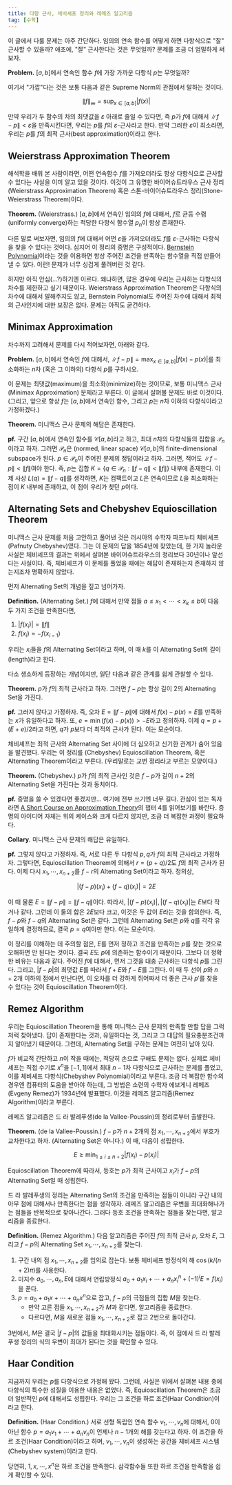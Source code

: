 ```yaml
---
title: 다항 근사, 체비셰프 정리와 레메즈 알고리즘
tag: [수학]
---
```


이 글에서 다룰 문제는 아주 간단하다. 임의의 연속 함수를 어떻게 하면 다항식으로 "잘" 근사할 수 있을까? 애초에, "잘" 근사한다는 것은 무엇일까? 문제를 조금 더 엄밀하게 써 보자.
<!--more-->

**Problem.** $[a, b]$에서 연속인 함수 $f$에 가장 가까운 다항식 $p$는 무엇일까?

여기서 "가깝"다는 것은 보통 다음과 같은 Supreme Norm의 관점에서 말하는 것이다.

$$
\lVert f \rVert_\infty = \sup_{x \in [a, b]} \lvert f(x) \rvert
$$

만약 우리가 두 함수의 차의 최댓값을 $\varepsilon$ 아래로 줄일 수 있다면, 즉 $p$가 $f$에 대해서 $\lVert f-p \rVert < \varepsilon$을 만족시킨다면, 우리는 $p$를 $f$의 $\varepsilon$-근사라고 한다. 만약 그러한 $\varepsilon$이 최소라면, 우리는 $p$를 $f$의 최적 근사(best approximation)이라고 한다.

## Weierstrass Approximation Theorem

해석학을 배워 본 사람이라면, 어떤 연속함수 $f$를 가져오더라도 항상 다항식으로 근사할 수 있다는 사실을 이미 알고 있을 것이다. 이것이 그 유명한 바이어슈트라우스 근사 정리(Weierstrass Approximation Theorem) 혹은 스톤-바이어슈트라우스 정리(Stone-Weierstrass Theorem)이다.

**Theorem.** (Weierstrass.) $[a, b]$에서 연속인 임의의 $f$에 대해서, $f$로 균등 수렴(uniformly converge)하는 적당한 다항식 함수열 $p_n$이 항상 존재한다.

다른 말로 써보자면, 임의의 $f$에 대해서 어떤 $\varepsilon$을 가져오더라도 $f$를 $\varepsilon$-근사하는 다항식을 찾을 수 있다는 것이다. 심지어 이 정리의 증명은 구성적이다. [Bernstein Polynomial](https://en.wikipedia.org/wiki/Bernstein_polynomial)이라는 것을 이용하면 항상 주어진 조건을 만족하는 함수열을 직접 만들어낼 수 있다. 이런! 문제가 너무 싱겁게 풀려버린 것 같다.

하지만 아직 안심(...?)하기엔 이르다. 왜냐하면, 많은 경우에 우리는 근사하는 다항식의 차수를 제한하고 싶기 때문이다. Weierstrass Approximation Theorem은 다항식의 차수에 대해서 말해주지도 않고, Bernstein Polynomial도 주어진 차수에 대해서 최적의 근사인지에 대한 보장은 없다. 문제는 아직도 굳건하다.

## Minimax Approximation

차수까지 고려해서 문제를 다시 적어보자면, 아래와 같다.

**Problem.** $[a, b]$에서 연속인 $f$에 대해서, $\lVert f - p \rVert = \max_{x \in [a, b]} \lvert f(x) - p(x) \rvert$를 최소화하는 $n$차 (혹은 그 이하의) 다항식 $p$를 구하시오.

이 문제는 최댓값(maximum)을 최소화(minimize)하는 것이므로, 보통 미니맥스 근사(Minimax Approximation) 문제라고 부른다. 이 글에서 살펴볼 문제도 바로 이것이다. (그리고, 앞으로 항상 $f$는 $[a, b]$에서 연속인 함수, 그리고 $p$는 $n$차 이하의 다항식이라고 가정하겠다.)

**Theorem.** 미니맥스 근사 문제의 해답은 존재한다.

**pf.** 구간 $[a, b]$에서 연속인 함수를 $\mathcal C[a,b]$라고 하고, 최대 $n$차의 다항식들의 집합을 $\mathcal P_n$이라고 하자. 그러면 $\mathcal P_n$은 (normed, linear space) $\mathcal C[a,b]$의 finite-dimensional subspace가 된다. $p \in \mathcal P_n$이 주어진 문제의 정답이라고 하자. 그러면, 적어도 $\lVert f - p \rVert < \lVert f \rVert$여야 한다. 즉, $p$는 집합 $K = \{q \in \mathcal P_n: \lVert f - q \rVert < \lVert f \rVert \}$ 내부에 존재한다. 이제 사상 $L(q) = \lVert f - q \rVert$를 생각하면, $K$는 컴팩트이고 $L$은 연속이므로 $L$을 최소화하는 점이 $K$ 내부에 존재하고, 이 점이 우리가 찾던 $p$이다.

## Alternating Sets and Chebyshev Equioscillation Theorem

미니맥스 근사 문제를 처음 고안하고 풀어낸 것은 러시아의 수학자 파프누티 체비셰프(Pafnuty Chebyshev)였다. 그는 이 문제의 답을 1854년에 찾았는데, 한 가지 놀라운 사실은 체비셰프의 결과는 위에서 살펴본 바이어슈트라우스의 정리보다 30년이나 앞선다는 사실이다. 즉, 체비셰프가 이 문제를 풀었을 때에는 해답이 존재하는지 존재하지 않는지조차 명확하지 않았다.

먼저 Alternating Set의 개념을 짚고 넘어가자.

**Definition.** (Alternating Set.) $f$에 대해서 만약 점들 $a \le x_1 < \cdots < x_k \le b$이 다음 두 가지 조건을 만족한다면,

1. $\lvert f(x_i) \rvert = \lVert f \rVert$ 
2. $f(x_i) = - f(x_{i-1})$

우리는 $x_i$들을 $f$의 Alternating Set이라고 하며, 이 때 $k$를 이 Alternating Set의 길이(length)라고 한다.

다소 생소하게 등장하는 개념이지만, 일단 다음과 같은 관계를 쉽게 관찰할 수 있다.

**Theorem.** $p$가 $f$의 최적 근사라고 하자. 그러면 $f-p$는 항상 길이 2의 Alternating Set을 가진다.

**pf.** 그러지 않다고 가정하자. 즉, 오차 $E = \lVert f-p \rVert$에 대해서 $f(x) - p(x) = E$를 만족하는 $x$가 유일하다고 하자. 또, $e = \min (f(x) - p(x)) > -E$라고 정의하자. 이제 $q = p + (E+e)/2$라고 하면, $q$가 $p$보다 더 최적의 근사가 된다. 이는 모순이다.

체비셰프는 최적 근사와 Alternating Set 사이에 더 심오하고 신기한 관계가 숨어 있음을 발견했다. 우리는 이 정리를 (Chebyshev) Equioscillation Theorem, 혹은 Alternating Theorem이라고 부른다. (우리말로는 교번 정리라고 부르는 모양이다.)

**Theorem.** (Chebyshev.) $p$가 $f$의 최적 근사인 것은 $f - p$가 길이 $n+2$의 Alternating Set을 가진다는 것과 동치이다.

**pf.** 증명을 쓸 수 있겠다면 좋겠지만... 여기에 전부 쓰기엔 너무 길다. 관심이 있는 독자라면 [A Short Course on Approximation Theory](http://fourier.math.uoc.gr/~mk/approx1011/carothers.pdf)의 챕터 4를 읽어보기를 바란다. 증명의 아이디어 자체는 위의 케이스와 크게 다르지 않지만, 조금 더 복잡한 과정이 필요하다.

**Collary.** 미니맥스 근사 문제의 해답은 유일하다.

**pf.** 그렇지 않다고 가정하자. 즉, 서로 다른 두 다항식 $p, q$가 $f$의 최적 근사라고 가정하자. 그렇다면, Equioscillation Theorem에 의해서 $r = (p + q)/2$도 $f$의 최적 근사가 된다. 이제 다시 $x_1, \cdots, x_{n+2}$를 $f-r$의 Alternating Set이라고 하자. 정의상,

$$
\lvert (f-p)(x_i) + (f-q)(x_i) \rvert = 2E
$$

이 때 물론 $E = \lVert f - p \rVert = \lVert f - q \rVert$이다. 따라서, $\lvert (f-p)(x_i) \rvert, \lvert (f-q)(x_i) \rvert$는 $E$보다 작거나 같다. 그런데 이 둘의 합은 $2E$보다 크고, 이것은 두 값이 $E$라는 것을 함의한다. 즉, $f-p$와 $f-q$의 Alternating Set은 같다. 그런데 Alternating Set은 $p$와 $q$를 각각 유일하게 결정하므로, 결국 $p=q$여야만 한다. 이는 모순이다.

이 정리를 이해하는 데 주의할 점은, $E$를 먼저 정하고 조건을 만족하는 $p$를 찾는 것으로 오해하면 안 된다는 것이다. 결국 $E$도 $p$에 의존하는 함수이기 때문이다. 그보다 더 정확한 비유는 다음과 같다. 주어진 $f$에 대해서, 먼저 그것을 대충 근사하는 다항식 $p$를 그린다. 그리고, $\lvert f-p \rvert$의 최댓값 $E$를 따라서 $f+E$와 $f-E$를 그린다. 이 때 두 선이 $p$와 $n+2$개 이하의 점에서 만난다면, 이 오차를 더 강하게 쥐어짜서 더 좋은 근사 $p'$를 찾을 수 있다는 것이 Equioscillation Theorem이다.

## Remez Algorithm

우리는 Equioscillation Theorem을 통해 미니맥스 근사 문제의 만족할 만할 답을 그럭저럭 찾아냈다. 답이 존재한다는 것과, 유일하다는 것, 그리고 그 대답의 필요충분조건까지 알아냈기 때문이다. 그런데, Alternating Set을 구하는 문제는 여전히 남아 있다.

$f$가 비교적 간단하고 $n$이 작을 때에는, 적당히 손으로 구해도 문제는 없다. 실제로 체비셰프는 직접 수기로 $x^n$을 $[-1, 1]$에서 최대 $n-1$차 다항식으로 근사하는 문제를 풀었고, 이를 체비셰프 다항식(Chebyshev Polynomial)이라고 부른다. 조금 더 복잡한 함수의 경우엔 컴퓨터의 도움을 받아야 하는데, 그 방법은 소련의 수학자 에브게니 레메즈(Evgeny Remez)가 1934년에 발표했다. 이것을 레메즈 알고리즘(Remez Algorithm)이라고 부른다.

레메즈 알고리즘은 드 라 발레푸생(de la Vallee-Poussin)의 정리로부터 출발한다.

**Theorem.** (de la Vallee-Poussin.) $f-p$가 $n+2$개의 점 $x_1, \cdots, x_{n+2}$에서 부호가 교차한다고 하자. (Alternating Set은 아니다.) 이 때, 다음이 성립한다.

$$
E \ge \min_{1 \le i \le n+2} \lvert f(x_i) - p(x_i) \rvert 
$$

Equioscillation Theorem에 따라서, 등호는 $p$가 최적 근사이고 $x_i$가 $f-p$의 Alternating Set일 때 성립한다.

드 라 발레푸생의 정리는 Alternating Set의 조건을 만족하는 점들이 아니라 구간 내의 아무 점에 대해서나 만족한다는 점을 생각하자. 레메즈 알고리즘은 우변을 최대화해나가는 점들을 반복적으로 찾아나간다. 그러다 등호 조건을 만족하는 점들을 찾는다면, 알고리즘을 종료한다.

**Definition.** (Remez Algorithm.) 다음 알고리즘은 주어진 $f$의 최적 근사 $p$, 오차 $E$, 그리고 $f-p$의 Alternating Set $x_1, \cdots, x_{n+2}$를 찾는다.

1. 구간 내의 점 $x_1, \cdots, x_{n+2}$를 임의로 잡는다. 보통 체비셰프 방정식의 해 $\cos(k/(n+2) \pi)$를 사용한다.
2. 미지수 $a_0, \cdots, a_n, E$에 대해서 연립방정식 $a_0 + a_1x_i + \cdots + a_nx_i^n + (-1)^iE = f(x_i)$을 푼다. 
3. $p = a_0+a_1x + \cdots +a_nx^n$으로 잡고, $f-p$의 극점들의 집합 $M$을 찾는다.
    - 만약 고른 점들 $x_1, \cdots, x_{n+2}$가 $M$과 같다면, 알고리즘을 종료한다.
    - 다르다면, $M$을 새로운 점들 $x_1, \cdots, x_{n+2}$로 잡고 2번으로 돌아간다.

3번에서, $M$은 결국 $\lvert f-p \rvert$의 값들을 최대화시키는 점들이다. 즉, 이 점에서 드 라 발레푸생 정리의 식의 우변이 최대가 된다는 것을 확인할 수 있다.

## Haar Condition

지금까지 우리는 $p$를 다항식으로 가정해 왔다. 그런데, 사실은 위에서 살펴본 내용 중에 다항식의 특수한 성질을 이용한 내용은 없었다. 즉, Equioscillation Theorem은 조금 더 일반적인 $p$에 대해서도 성립한다. 우리는 그 조건을 하르 조건(Haar Condition)이라고 한다.

**Definition.** (Haar Condition.) 서로 선형 독립인 연속 함수 $v_1, \cdots, v_n$에 대해서, 0이 아닌 함수 $p = a_1v_1 + \cdots + a_nv_n$이 언제나 $n-1$개의 해를 갖는다고 하자. 이 조건을 하르 조건(Haar Condition)이라고 하며, $v_1, \cdots, v_n$이 생성하는 공간을 체비셰프 시스템(Chebyshev system)이라고 한다.

당연히, $1, x, \cdots, x^n$은 하르 조건을 만족한다. 삼각함수들 또한 하르 조건을 만족함을 쉽게 확인할 수 있다.
